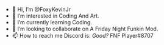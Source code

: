 - 👋 Hi, I’m @FoxyKevinJr
- 👀 I’m interested in Coding And Art.
- 🌱 I’m currently learning Coding.
- 💞️ I’m looking to collaborate on A Friday Night Funkin Mod.
- 📫 How to reach me Discord is: *Good?* FNF Player#8707
